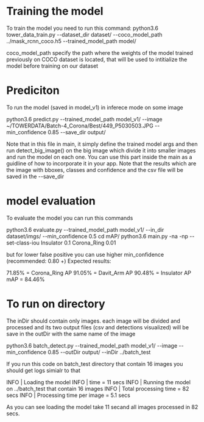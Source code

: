 # Training the model
To train the model you need to run this command:
python3.6 tower_data_train.py --dataset_dir dataset/ --coco_model_path ../mask_rcnn_coco.h5 --trained_model_path model/     

coco_model_path specify the path where the weights of the model trained previously on COCO dataset is located, that will be used
to intitialize the model before training on our dataset

# Prediciton
To run the  model (saved in model_v1) in inferece mode on some image 

python3.6 predict.py --trained_model_path model_v1/ --image ~/TOWERDATA/Batch-4_Corona/Best/449_P5030503.JPG   --min_confidence 0.85 --save_dir output/

Note that in this file in main, it simply define the trained model args and then run detect_big_image() on the big image which divide it into smaller images and run the model on each one. You can use this part inside the main as a guidline of how to incorporate it in your app. Note that the results which are the image  with bboxes, classes and confidence and the csv file will be saved in the --save_dir

# model evaluation
To evaluate the model you can run this commands

python3.6 evaluate.py --trained_model_path model_v1/ --in_dir dataset/imgs/ --min_confidence 0.5
cd mAP/
python3.6 main.py -na -np --set-class-iou Insulator 0.1 Corona_Ring 0.01

but for lower false positive you can use higher min_confidence (recommended: 0.80 +)
Expected results:

71.85% = Corona_Ring AP 
91.05% = Davit_Arm AP 
90.48% = Insulator AP
mAP = 84.46%


# To run on directory
The inDir should contain only images. each image will be divided and processed and its two output files (csv and detections visualized) will be save in the outDir with the same name of the image

python3.6 batch_detect.py --trained_model_path model_v1/ --image   --min_confidence 0.85 --outDir output/ --inDir ../batch_test

If you run this code on batch_test directory that contain 16 images you should get logs simialr to that

INFO | Loading the model 
INFO | time = 11 secs 
INFO | Running the model on ../batch_test that contain 16 images 
INFO | Total processing time = 82 secs 
INFO | Processing time per image = 5.1 secs

As you can see loading the model take 11 secand all images processed in 82 secs.


